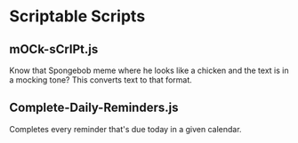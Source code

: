 # Scriptable Scripts

## mOCk-sCrIPt.js

Know that Spongebob meme where he looks like a chicken and the text is in a mocking tone? This converts text to that format.

## Complete-Daily-Reminders.js

Completes every reminder that's due today in a given calendar.